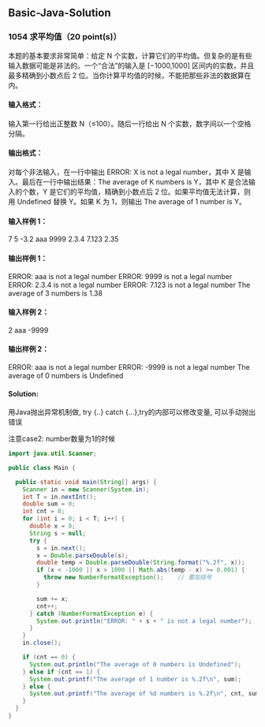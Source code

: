 ## Basic-Java-Solution

### 1054 求平均值（20 point(s)）

本题的基本要求非常简单：给定 N 个实数，计算它们的平均值。但复杂的是有些输入数据可能是非法的。一个“合法”的输入是 [−1000,1000] 区间内的实数，并且最多精确到小数点后 2 位。当你计算平均值的时候，不能把那些非法的数据算在内。

#### 输入格式：

输入第一行给出正整数 N（≤100）。随后一行给出 N 个实数，数字间以一个空格分隔。

#### 输出格式：

对每个非法输入，在一行中输出 ERROR: X is not a legal number，其中 X 是输入。最后在一行中输出结果：The average of K numbers is Y，其中 K 是合法输入的个数，Y 是它们的平均值，精确到小数点后 2 位。如果平均值无法计算，则用 Undefined 替换 Y。如果 K 为 1，则输出 The average of 1 number is Y。

#### 输入样例 1：
7
5 -3.2 aaa 9999 2.3.4 7.123 2.35

#### 输出样例 1：
ERROR: aaa is not a legal number
ERROR: 9999 is not a legal number
ERROR: 2.3.4 is not a legal number
ERROR: 7.123 is not a legal number
The average of 3 numbers is 1.38

#### 输入样例 2：
2
aaa -9999

#### 输出样例 2：

ERROR: aaa is not a legal number
ERROR: -9999 is not a legal number
The average of 0 numbers is Undefined

#### Solution:

用Java抛出异常机制做, try {..} catch {...},try的内部可以修改变量, 可以手动抛出错误

注意case2: number数量为1的时候
```java
import java.util.Scanner;

public class Main {

  public static void main(String[] args) {
    Scanner in = new Scanner(System.in);
    int T = in.nextInt();
    double sum = 0;
    int cnt = 0;
    for (int i = 0; i < T; i++) {
      double x = 0;
      String s = null;
      try {
        s = in.next();
        x = Double.parseDouble(s);
        double temp = Double.parseDouble(String.format("%.2f", x));
        if (x < -1000 || x > 1000 || Math.abs(temp - x) >= 0.001) {
          throw new NumberFormatException();    // 要加括号
        }

        sum += x;
        cnt++;
      } catch (NumberFormatException e) {
        System.out.println("ERROR: " + s + " is not a legal number");
      }
    }
    in.close();

    if (cnt == 0) {
      System.out.println("The average of 0 numbers is Undefined");
    } else if (cnt == 1) {
      System.out.printf("The average of 1 number is %.2f\n", sum);
    } else {
      System.out.printf("The average of %d numbers is %.2f\n", cnt, sum / cnt);
    }
  }
}
```
